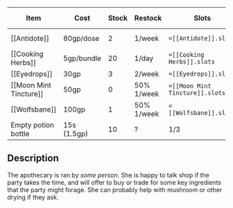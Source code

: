 
| Item                   | Cost        | Stock | Restock    | Slots                           | Forage Ingredient | Forage Quantity/Unit | Buy               |     |
| ---------------------- | ----------- | ----- | ---------- | ------------------------------- | ----------------- | -------------------- | ----------------- | --- |
| [[Antidote]]           | 80gp/dose   | 2     | 1/week     | `=[[Antidote]].slots`           | Star Ivy          | 2 slots = dose       | 10gp/slot         |     |
| [[Cooking Herbs]]      | 5gp/bundle  | 20    | 1/day      | `=[[Cooking Herbs]].slots`      | Yes, the herbs    | 1 slot               | No (easy to find) |     |
| [[Eyedrops]]           | 30gp        | 3     | 2/week     | `=[[Eyedrops]].slots`           | no, sekrit        | n/a                  | n/a               |     |
| [[Moon Mint Tincture]] | 50gp        | 0     | 50% 1/week | `=[[Moon Mint Tincture]].slots` | Moon Mint         | 2 slots = dose       | 25gp/slot         |     |
| [[Wolfsbane]]          | 100gp       | 1     | 50% 1/week | `=[[Wolfsbane]].slots`          | [[Wolfsbane]]     | 1 slot = the thing   | Yes, 80gp         |     |
| Empty potion bottle    | 15s (1.5gp) | 10    | ?          | 1/3                             | NA                | NA                   | NA                |     |

## Description
The apothecary is ran by *some person*. She is happy to talk shop if the party takes the time, and will offer to buy or trade for some key ingredients that the party might forage. She can probably help with mushroom or other drying if they ask.
